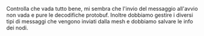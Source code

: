 Controlla che vada tutto bene, mi sembra che l'invio del messaggio all'avvio non vada e pure le decodifiche protobuf.
Inoltre dobbiamo gestire i diversi tipi di messaggi che vengono inviati dalla mesh e dobbiamo salvare le info dei nodi.
